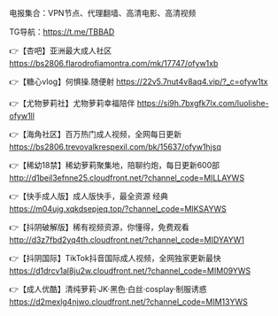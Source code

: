电报集合：VPN节点、代理翻墙、高清电影、高清视频

TG导航：https://t.me/TBBAD

👉【杏吧】亚洲最大成人社区
  https://bs2806.flarodrofiamontra.com/mk/17747/ofyw1xb

👉【糖心vlog】何惧操.随便射
  https://22v5.7nut4v8aq4.vip/?_c=ofyw1tx

👉【尤物萝莉社】尤物萝莉幸福陪伴
  https://si9h.7bxgfk7lx.com/luolishe-ofyw1ll

👉【海角社区】百万热门成人视频，全网每日更新
  https://bs2806.trevovalkrespexil.com/bk/15637/ofyw1hjsq

👉【稀幼18禁】稀幼萝莉聚集地，陪聊约炮，每日更新600部
  http://d1beil3efnne25.cloudfront.net/?channel_code=MILLAYWS

👉【快手成人版】成人版快手，最全资源 经典
  https://m04ujg.xqkdsepjeq.top/?channel_code=MIKSAYWS

👉【抖阴破解版】稀有视频资源，你懂得，免费观看 
  http://d3z7fbd2yq4th.cloudfront.net/?channel_code=MIDYAYW1

👉【抖阴国际】TikTok抖音国际成人视频，全网独家更新最快
  https://d1drcv1al8ju2w.cloudfront.net/?channel_code=MIM09YWS

👉【成人优酷】清纯萝莉·JK·黑色·白丝·cosplay·制服诱惑
  https://d2mexlg4njwo.cloudfront.net/?channel_code=MIM13YWS
  
